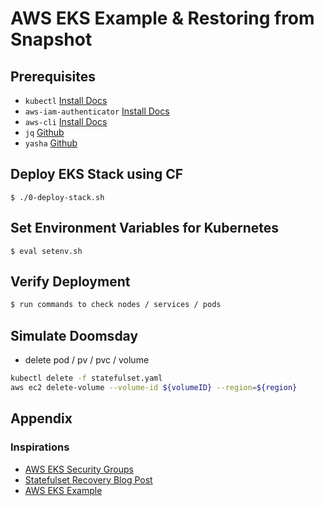 # AWS EKS Example & Restoring from Snapshot

## Prerequisites

* `kubectl` [Install Docs](https://kubernetes.io/docs/tasks/tools/install-kubectl/)
* `aws-iam-authenticator` [Install Docs](https://docs.aws.amazon.com/eks/latest/userguide/configure-kubectl.html)
* `aws-cli` [Install Docs](https://docs.aws.amazon.com/cli/latest/userguide/installing.html)
* `jq` [Github](https://github.com/stedolan/jq)
* `yasha` [Github](https://github.com/kblomqvist/yasha)

## Deploy EKS Stack using CF

`$ ./0-deploy-stack.sh`

## Set Environment Variables for Kubernetes

`$ eval setenv.sh`

## Verify Deployment

```bash
$ run commands to check nodes / services / pods
```

## Simulate Doomsday

* delete pod / pv / pvc / volume
```bash
kubectl delete -f statefulset.yaml
aws ec2 delete-volume --volume-id ${volumeID} --region=${region}
```

## Appendix

### Inspirations
* [AWS EKS Security Groups](https://docs.aws.amazon.com/eks/latest/userguide/sec-group-reqs.html)
* [Statefulset Recovery Blog Post](https://medium.com/@joatmon08/kubernetes-statefulset-recovery-from-aws-snapshots-8a6159cda6f1)
* [AWS EKS Example](https://github.com/y13i/aws-eks-example)
